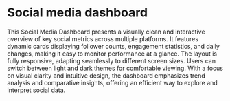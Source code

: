 # Social media dashboard

This Social Media Dashboard presents a visually clean and interactive overview of key social metrics across multiple platforms. It features dynamic cards displaying follower counts, engagement statistics, and daily changes, making it easy to monitor performance at a glance. The layout is fully responsive, adapting seamlessly to different screen sizes. Users can switch between light and dark themes for comfortable viewing. With a focus on visual clarity and intuitive design, the dashboard emphasizes trend analysis and comparative insights, offering an efficient way to explore and interpret social data.
